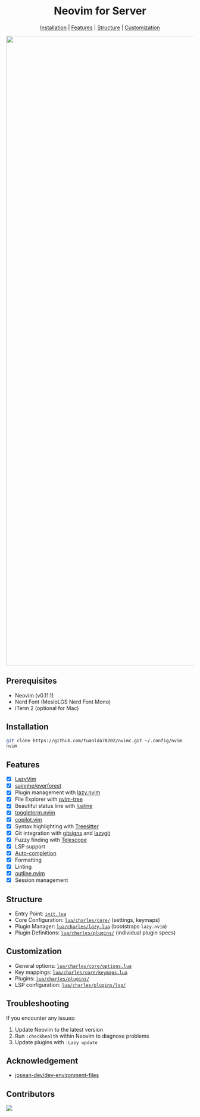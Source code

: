 <div align="center">
  
# Neovim for Server
[Installation](#installation) | [Features](#features) | [Structure](#structure) | [Customization](#customization)

<img width="1688" alt="image" src="https://github.com/user-attachments/assets/a8849a43-ac48-48fa-b595-b5f4a48ab9bf" />

</div>

## Prerequisites

* Neovim (v0.11.1)
* Nerd Font (MesloLGS Nerd Font Mono)
* iTerm 2 (optional for Mac)

## Installation
```bash
git clone https://github.com/tuanlda78202/nvimc.git ~/.config/nvim
nvim
```
## Features

- [x] [LazyVim](https://github.com/LazyVim/LazyVim)
- [x] [sainnhe/everforest](https://github.com/sainnhe/everforest)
- [x] Plugin management with [lazy.nvim](https://github.com/folke/lazy.nvim)
- [x] File Explorer with [nvim-tree](https://github.com/nvim-tree/nvim-tree.lua)
- [x] Beautiful status line with [lualine](https://github.com/nvim-lualine/lualine.nvim)
- [x] [toggleterm.nvim](https://github.com/akinsho/toggleterm.nvim)
- [x] [copilot.vim](https://github.com/github/copilot.vim)
- [x] Syntax highlighting with [Treesitter](https://github.com/nvim-treesitter/nvim-treesitter)
- [x] Git integration with [gitsigns](https://github.com/lewis6991/gitsigns.nvim) and [lazygit](https://github.com/kdheepak/lazygit.nvim)
- [x] Fuzzy finding with [Telescope](https://github.com/nvim-telescope/telescope.nvim)
- [x] LSP support
- [x] [Auto-completion](https://github.com/hrsh7th/nvim-cmp)
- [x] Formatting
- [x] Linting
- [x] [outline.nvim](https://github.com/hedyhli/outline.nvim) 
- [x] Session management

## Structure

*  Entry Point:  [`init.lua`](https://github.com/tuanlda78202/nvimc/blob/main/init.lua)
*  Core Configuration: [`lua/charles/core/`](https://github.com/tuanlda78202/nvimc/tree/main/lua/charles/core) (settings, keymaps)
*  Plugin Manager: [`lua/charles/lazy.lua`](https://github.com/tuanlda78202/nvimc/blob/main/lua/charles/lazy.lua) (bootstraps `lazy.nvim`)
*  Plugin Definitions: [`lua/charles/plugins/`](https://github.com/tuanlda78202/nvimc/tree/main/lua/charles/plugins) (individual plugin specs)

## Customization

- General options: [`lua/charles/core/options.lua`](https://github.com/tuanlda78202/nvimc/blob/main/lua/charles/core/options.lua)
- Key mappings: [`lua/charles/core/keymaps.lua`](https://github.com/tuanlda78202/nvimc/blob/main/lua/charles/core/keymaps.lua)
- Plugins: [`lua/charles/plugins/`](https://github.com/tuanlda78202/nvimc/tree/main/lua/charles/plugins)
- LSP configuration: [`lua/charles/plugins/lsp/`](https://github.com/tuanlda78202/nvimc/tree/main/lua/charles/plugins/lsp)

## Troubleshooting

If you encounter any issues:

1. Update Neovim to the latest version
2. Run `:checkhealth` within Neovim to diagnose problems
3. Update plugins with `:Lazy update`

## Acknowledgement

* [josean-dev/dev-environment-files](https://github.com/josean-dev/dev-environment-files)

## Contributors 
<a href="https://github.com/tuanlda78202/nvimc/graphs/contributors">
<img src="https://contrib.rocks/image?repo=tuanlda78202/nvimc" /></a>
</a>
